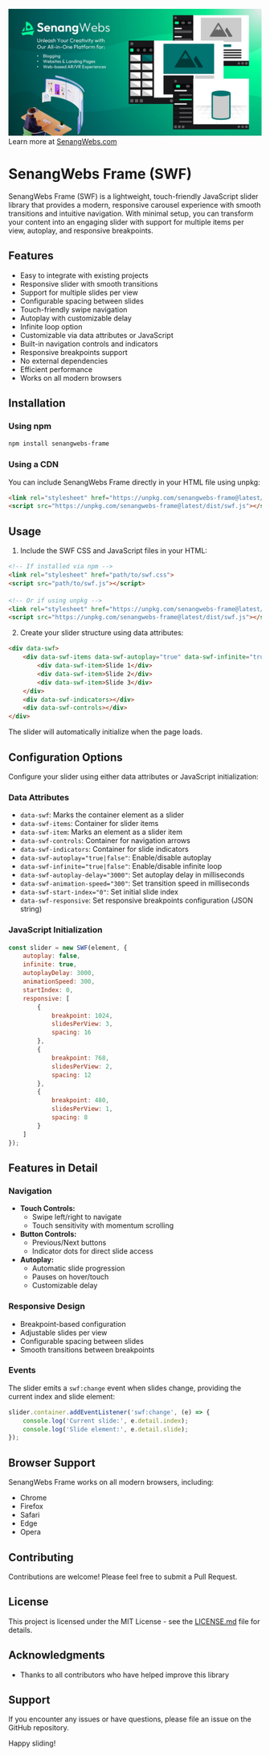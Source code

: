 [![SenangWebs](https://raw.githubusercontent.com/a-hakim/senangwebs-frame/refs/heads/main/src/sw_banner.webp)](https://use.senangwebs.com)
Learn more at [SenangWebs.com](https://use.senangwebs.com)

# SenangWebs Frame (SWF)

SenangWebs Frame (SWF) is a lightweight, touch-friendly JavaScript slider library that provides a modern, responsive carousel experience with smooth transitions and intuitive navigation. With minimal setup, you can transform your content into an engaging slider with support for multiple items per view, autoplay, and responsive breakpoints.

## Features

- Easy to integrate with existing projects
- Responsive slider with smooth transitions
- Support for multiple slides per view
- Configurable spacing between slides
- Touch-friendly swipe navigation
- Autoplay with customizable delay
- Infinite loop option
- Customizable via data attributes or JavaScript
- Built-in navigation controls and indicators
- Responsive breakpoints support
- No external dependencies
- Efficient performance
- Works on all modern browsers

## Installation

### Using npm

```bash
npm install senangwebs-frame
```

### Using a CDN

You can include SenangWebs Frame directly in your HTML file using unpkg:

```html
<link rel="stylesheet" href="https://unpkg.com/senangwebs-frame@latest/dist/swf.css">
<script src="https://unpkg.com/senangwebs-frame@latest/dist/swf.js"></script>
```

## Usage

1. Include the SWF CSS and JavaScript files in your HTML:

```html
<!-- If installed via npm -->
<link rel="stylesheet" href="path/to/swf.css">
<script src="path/to/swf.js"></script>

<!-- Or if using unpkg -->
<link rel="stylesheet" href="https://unpkg.com/senangwebs-frame@latest/dist/swf.css">
<script src="https://unpkg.com/senangwebs-frame@latest/dist/swf.js"></script>
```

2. Create your slider structure using data attributes:

```html
<div data-swf>
    <div data-swf-items data-swf-autoplay="true" data-swf-infinite="true">
        <div data-swf-item>Slide 1</div>
        <div data-swf-item>Slide 2</div>
        <div data-swf-item>Slide 3</div>
    </div>
    <div data-swf-indicators></div>
    <div data-swf-controls></div>
</div>
```

The slider will automatically initialize when the page loads.

## Configuration Options

Configure your slider using either data attributes or JavaScript initialization:

### Data Attributes

- `data-swf`: Marks the container element as a slider
- `data-swf-items`: Container for slider items
- `data-swf-item`: Marks an element as a slider item
- `data-swf-controls`: Container for navigation arrows
- `data-swf-indicators`: Container for slide indicators
- `data-swf-autoplay="true|false"`: Enable/disable autoplay
- `data-swf-infinite="true|false"`: Enable/disable infinite loop
- `data-swf-autoplay-delay="3000"`: Set autoplay delay in milliseconds
- `data-swf-animation-speed="300"`: Set transition speed in milliseconds
- `data-swf-start-index="0"`: Set initial slide index
- `data-swf-responsive`: Set responsive breakpoints configuration (JSON string)

### JavaScript Initialization

```javascript
const slider = new SWF(element, {
    autoplay: false,
    infinite: true,
    autoplayDelay: 3000,
    animationSpeed: 300,
    startIndex: 0,
    responsive: [
        {
            breakpoint: 1024,
            slidesPerView: 3,
            spacing: 16
        },
        {
            breakpoint: 768,
            slidesPerView: 2,
            spacing: 12
        },
        {
            breakpoint: 480,
            slidesPerView: 1,
            spacing: 8
        }
    ]
});
```

## Features in Detail

### Navigation

- **Touch Controls:**
  - Swipe left/right to navigate
  - Touch sensitivity with momentum scrolling
- **Button Controls:**
  - Previous/Next buttons
  - Indicator dots for direct slide access
- **Autoplay:**
  - Automatic slide progression
  - Pauses on hover/touch
  - Customizable delay

### Responsive Design

- Breakpoint-based configuration
- Adjustable slides per view
- Configurable spacing between slides
- Smooth transitions between breakpoints

### Events

The slider emits a `swf:change` event when slides change, providing the current index and slide element:

```javascript
slider.container.addEventListener('swf:change', (e) => {
    console.log('Current slide:', e.detail.index);
    console.log('Slide element:', e.detail.slide);
});
```

## Browser Support

SenangWebs Frame works on all modern browsers, including:

- Chrome
- Firefox
- Safari
- Edge
- Opera

## Contributing

Contributions are welcome! Please feel free to submit a Pull Request.

## License

This project is licensed under the MIT License - see the [LICENSE.md](LICENSE.md) file for details.

## Acknowledgments

- Thanks to all contributors who have helped improve this library

## Support

If you encounter any issues or have questions, please file an issue on the GitHub repository.

Happy sliding!
